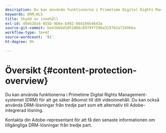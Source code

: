 ```yaml
---
description: Du kan använda funktionerna i Primetime Digital Rights Management-systemet (DRM) för att ge säker åtkomst till ditt videoinnehåll. Du kan också använda DRM-lösningar från tredje part som ett alternativ till Adobe-integrerad lösning.
keywords: DRM;HLS
title: Skydd av innehåll
exl-id: 48eb38a4-055b-4b6e-b492-664166b4643a
source-git-commit: be43bbbd1051886c8979ff590a3197b2a7249b6a
workflow-type: tm+mt
source-wordcount: '91'
ht-degree: 0%

---
```


# Översikt {#content-protection-overview}

Du kan använda funktionerna i Primetime Digital Rights Management-systemet (DRM) för att ge säker åtkomst till ditt videoinnehåll. Du kan också använda DRM-lösningar från tredje part som ett alternativ till Adobe-integrerad lösning.

Kontakta din Adobe-representant för att få den senaste informationen om tillgängliga DRM-lösningar från tredje part.
